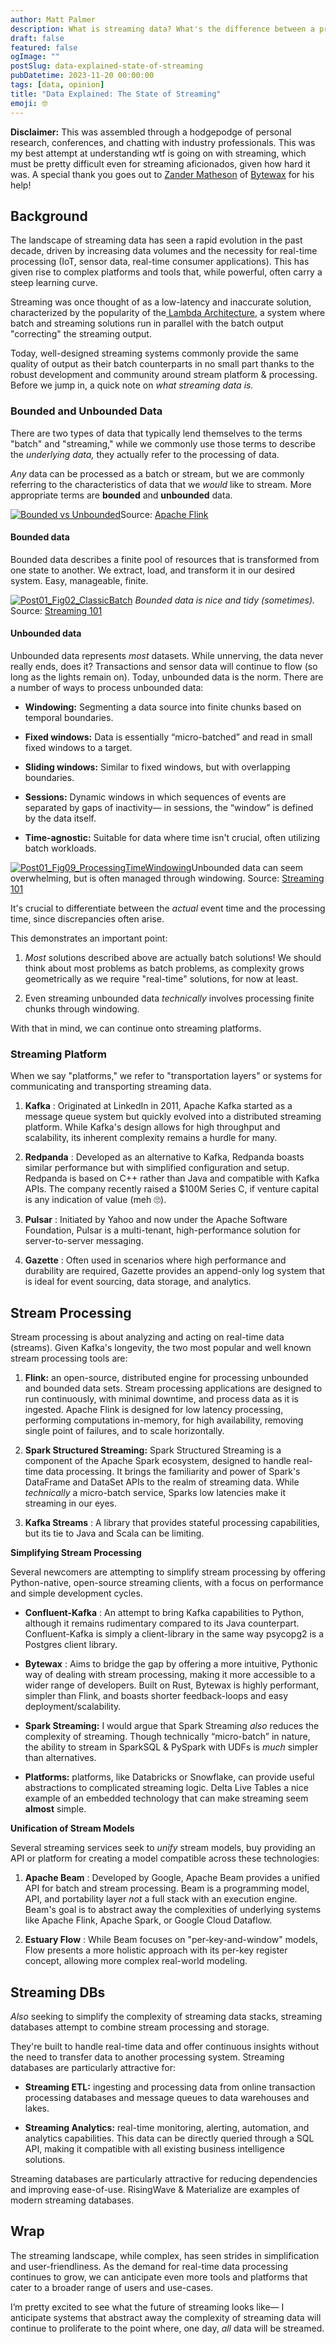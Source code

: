 ```yaml
---
author: Matt Palmer
description: What is streaming data? What's the difference between a processor and a framework? What does streaming look like today?
draft: false
featured: false
ogImage: ""
postSlug: data-explained-state-of-streaming
pubDatetime: 2023-11-20 00:00:00
tags: [data, opinion]
title: "Data Explained: The State of Streaming"
emoji: 🤓
---
```


**Disclaimer:** This was assembled through a hodgepodge of personal research, conferences, and chatting with industry professionals. This was my best attempt at understanding wtf is going on with streaming, which must be pretty difficult even for streaming aficionados, given how hard it was. A special thank you goes out to [Zander Matheson](https://www.linkedin.com/in/alexandermatheson/) of [Bytewax](https://bytewax.io/) for his help!

##  Background

The landscape of streaming data has seen a rapid evolution in the past decade, driven by increasing data volumes and the necessity for real-time processing (IoT, sensor data, real-time consumer applications). This has given rise to complex platforms and tools that, while powerful, often carry a steep learning curve.

Streaming was once thought of as a low-latency and inaccurate solution, characterized by the popularity of the[ Lambda Architecture](http://nathanmarz.com/blog/how-to-beat-the-cap-theorem.html), a system where batch and streaming solutions run in parallel with the batch output "correcting" the streaming output.

Today, well-designed streaming systems commonly provide the same quality of output as their batch counterparts in no small part thanks to the robust development and community around stream platform & processing. Before we jump in, a quick note on _what streaming data is._

###  Bounded and Unbounded Data

There are two types of data that typically lend themselves to the terms "batch" and "streaming," while we commonly use those terms to describe the _underlying data,_ they actually refer to the processing of data.

 _Any_ data can be processed as a batch or stream, but we are commonly referring to the characteristics of data that we _would_ like to stream. More appropriate terms are **bounded** and **unbounded** data.

[![Bounded vs Unbounded](https://substackcdn.com/image/fetch/w_1456,c_limit,f_auto,q_auto:good,fl_progressive:steep/https%3A%2F%2Fsubstack-post-media.s3.amazonaws.com%2Fpublic%2Fimages%2F409c3fc7-019d-4d58-8454-1aeb520f764a_2220x526.png)](https://substackcdn.com/image/fetch/f_auto,q_auto:good,fl_progressive:steep/https%3A%2F%2Fsubstack-post-media.s3.amazonaws.com%2Fpublic%2Fimages%2F409c3fc7-019d-4d58-8454-1aeb520f764a_2220x526.png)Source: [Apache Flink](https://flink.apache.org/what-is-flink/flink-architecture/)

####  Bounded data

Bounded data describes a finite pool of resources that is transformed from one state to another. We extract, load, and transform it in our desired system. Easy, manageable, finite.

[![Post01_Fig02_ClassicBatch](https://substackcdn.com/image/fetch/w_1456,c_limit,f_auto,q_auto:good,fl_progressive:steep/https%3A%2F%2Fsubstack-post-media.s3.amazonaws.com%2Fpublic%2Fimages%2Fd8c98c91-6801-441c-b5ff-c3d0be373e15_570x318.jpeg)](https://substackcdn.com/image/fetch/f_auto,q_auto:good,fl_progressive:steep/https%3A%2F%2Fsubstack-post-media.s3.amazonaws.com%2Fpublic%2Fimages%2Fd8c98c91-6801-441c-b5ff-c3d0be373e15_570x318.jpeg) _Bounded data is nice and tidy (sometimes)._ Source: [Streaming 101](https://www.oreilly.com/radar/the-world-beyond-batch-streaming-101/)

####  Unbounded data

Unbounded data represents _most_ datasets. While unnerving, the data never really ends, does it? Transactions and sensor data will continue to flow (so long as the lights remain on). Today, unbounded data is the norm. There are a number of ways to process unbounded data:

*  **Windowing:** Segmenting a data source into finite chunks based on temporal boundaries.

*  **Fixed windows:** Data is essentially “micro-batched” and read in small fixed windows to a target.

*  **Sliding windows:** Similar to fixed windows, but with overlapping boundaries.

*  **Sessions:** Dynamic windows in which sequences of events are separated by gaps of inactivity— in sessions, the “window” is defined by the data itself.

*  **Time-agnostic:** Suitable for data where time isn't crucial, often utilizing batch workloads.

[![Post01_Fig09_ProcessingTimeWindowing](https://substackcdn.com/image/fetch/w_1456,c_limit,f_auto,q_auto:good,fl_progressive:steep/https%3A%2F%2Fsubstack-post-media.s3.amazonaws.com%2Fpublic%2Fimages%2F0a3296d7-8351-4c7f-8082-958744c5f5cc_570x178.jpeg)](https://substackcdn.com/image/fetch/f_auto,q_auto:good,fl_progressive:steep/https%3A%2F%2Fsubstack-post-media.s3.amazonaws.com%2Fpublic%2Fimages%2F0a3296d7-8351-4c7f-8082-958744c5f5cc_570x178.jpeg)Unbounded data can seem overwhelming, but is often managed through windowing. Source: [Streaming 101](https://www.oreilly.com/radar/the-world-beyond-batch-streaming-101/)

It's crucial to differentiate between the _actual_ event time and the processing time, since discrepancies often arise.

This demonstrates an important point:

1.  _Most_ solutions described above are actually batch solutions! We should think about most problems as batch problems, as complexity grows geometrically as we require "real-time" solutions, for now at least.

2. Even streaming unbounded data _technically_ involves processing finite chunks through windowing.

With that in mind, we can continue onto streaming platforms.

###  Streaming Platform

When we say "platforms," we refer to "transportation layers" or systems for communicating and transporting streaming data.

1.  **Kafka** : Originated at LinkedIn in 2011, Apache Kafka started as a message queue system but quickly evolved into a distributed streaming platform. While Kafka's design allows for high throughput and scalability, its inherent complexity remains a hurdle for many.

2.  **Redpanda** : Developed as an alternative to Kafka, Redpanda boasts similar performance but with simplified configuration and setup. Redpanda is based on C++ rather than Java and compatible with Kafka APIs. The company recently raised a $100M Series C, if venture capital is any indication of value (meh 🙄).

3.  **Pulsar** : Initiated by Yahoo and now under the Apache Software Foundation, Pulsar is a multi-tenant, high-performance solution for server-to-server messaging. 

4. **Gazette** : Often used in scenarios where high performance and durability are required, Gazette provides an append-only log system that is ideal for event sourcing, data storage, and analytics.

## Stream Processing

Stream processing is about analyzing and acting on real-time data (streams). Given Kafka's longevity, the two most popular and well known stream processing tools are:

1.  **Flink:** an open-source, distributed engine for processing unbounded and bounded data sets. Stream processing applications are designed to run continuously, with minimal downtime, and process data as it is ingested. Apache Flink is designed for low latency processing, performing computations in-memory, for high availability, removing single point of failures, and to scale horizontally.

2.  **Spark Structured Streaming:** Spark Structured Streaming is a component of the Apache Spark ecosystem, designed to handle real-time data processing. It brings the familiarity and power of Spark's DataFrame and DataSet APIs to the realm of streaming data. While _technically_ a micro-batch service, Sparks low latencies make it streaming in our eyes. 

3. **Kafka Streams** : A library that provides stateful processing capabilities, but its tie to Java and Scala can be limiting.

**Simplifying Stream Processing**

Several newcomers are attempting to simplify stream processing by offering Python-native, open-source streaming clients, with a focus on performance and simple development cycles.

*  **Confluent-Kafka** : An attempt to bring Kafka capabilities to Python, although it remains rudimentary compared to its Java counterpart. Confluent-Kafka is simply a client-library in the same way psycopg2 is a Postgres client library.

*  **Bytewax** : Aims to bridge the gap by offering a more intuitive, Pythonic way of dealing with stream processing, making it more accessible to a wider range of developers. Built on Rust, Bytewax is highly performant, simpler than Flink, and boasts shorter feedback-loops and easy deployment/scalability.

*  **Spark Streaming:** I would argue that Spark Streaming _also_ reduces the complexity of streaming. Though technically “micro-batch” in nature, the ability to stream in SparkSQL & PySpark with UDFs is _much_ simpler than alternatives.

*  **Platforms:** platforms, like Databricks or Snowflake, can provide useful abstractions to complicated streaming logic. Delta Live Tables a nice example of an embedded technology that can make streaming seem **almost** simple.

 **Unification of Stream Models**

Several streaming services seek to _unify_ stream models, buy providing an API or platform for creating a model compatible across these technologies:

1.  **Apache Beam** : Developed by Google, Apache Beam provides a unified API for batch and stream processing. Beam is a programming model, API, and portability layer _not_ a full stack with an execution engine. Beam's goal is to abstract away the complexities of underlying systems like Apache Flink, Apache Spark, or Google Cloud Dataflow.

2.  **Estuary Flow** : While Beam focuses on "per-key-and-window" models, Flow presents a more holistic approach with its per-key register concept, allowing more complex real-world modeling.

## Streaming DBs

_Also_ seeking to simplify the complexity of streaming data stacks, streaming databases attempt to combine stream processing and storage.

They're built to handle real-time data and offer continuous insights without the need to transfer data to another processing system. Streaming databases are particularly attractive for:

*  **Streaming ETL:** ingesting and processing data from online transaction processing databases and message queues to data warehouses and lakes.

*  **Streaming Analytics:** real-time monitoring, alerting, automation, and analytics capabilities. This data can be directly queried through a SQL API, making it compatible with all existing business intelligence solutions.

Streaming databases are particularly attractive for reducing dependencies and improving ease-of-use. RisingWave & Materialize are examples of modern streaming databases.

## Wrap

The streaming landscape, while complex, has seen strides in simplification and user-friendliness. As the demand for real-time data processing continues to grow, we can anticipate even more tools and platforms that cater to a broader range of users and use-cases.

I’m pretty excited to see what the future of streaming looks like— I anticipate systems that abstract away the complexity of streaming data will continue to proliferate to the point where, one day, _all_ data will be streamed.
